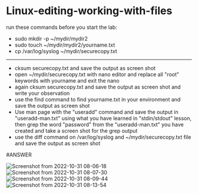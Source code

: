 # Linux-editing-working-with-files

run these commands before you start the lab:
- sudo mkdir -p  ~/mydir/mydir2
- sudo touch  ~/mydir/mydir2/yourname.txt
- cp /var/log/syslog   ~/mydir/securecopy.txt 
----------------------------------------------------------------
- cksum securecopy.txt and save the output as screen shot
- open  ~/mydir/securecopy.txt with nano editor and replace all "root" keywords with yourname and exit the nano
- again cksum securecopy.txt and save the output as screen shot and write your observation
- use the find command to find yourname.txt in your environment and save the output as screen shot 
- Use man page with the "useradd" command and save the output in "useradd-man.txt" using what you have learned in "stdin/stdout" lesson, then grep the word "password" from the "useradd-man.txt" you have created and take a screen shot for the grep output   
- use the diff command on /var/log/syslog and ~/mydir/securecopy.txt  file and save the output as screen shot


#ANSWER

![Screenshot from 2022-10-31 08-06-18](https://user-images.githubusercontent.com/50146073/199042507-ee68697e-ee18-49f7-be98-3f5d7ad2d98e.png)
![Screenshot from 2022-10-31 08-07-30](https://user-images.githubusercontent.com/50146073/199042521-ab5a5b8a-1454-42e0-b916-91c967c5e9a0.png)
![Screenshot from 2022-10-31 08-09-44](https://user-images.githubusercontent.com/50146073/199042535-daf5e7ef-e61c-48b4-a918-1ae2fd223f3c.png)
![Screenshot from 2022-10-31 08-13-54](https://user-images.githubusercontent.com/50146073/199042546-82987c49-fe71-4291-a815-10d5cb0c0355.png)
